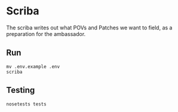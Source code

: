 # Scriba

The scriba writes out what POVs and Patches we want to field, as a
preparation for the ambassador.

## Run

    mv .env.example .env
    scriba

## Testing

    nosetests tests
